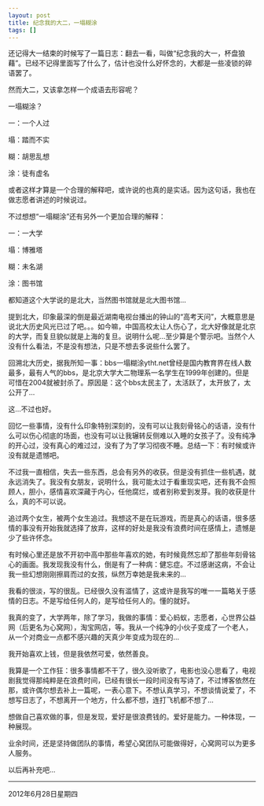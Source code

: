 ```yaml
---
layout: post
title: 纪念我的大二，一塌糊涂
tags: []
---
```


还记得大一结束的时候写了一篇日志：翻去一看，叫做“纪念我的大一，杯盘狼藉”。已经不记得里面写了什么了，估计也没什么好怀念的，大都是一些凌锁的碎语罢了。

然而大二，又该拿怎样一个成语去形容呢？

一塌糊涂？

一：一个人过

塌：踏而不实

糊：胡思乱想

涂：徒有虚名

或者这样才算是一个合理的解释吧，或许说的也真的是实话。因为这句话，我也在做志愿者讲述的时候说过。

不过想想“一塌糊涂”还有另外一个更加合理的解释：

一：一大学

塌：博雅塔

糊：未名湖

涂：图书馆

都知道这个大学说的是北大，当然图书馆就是北大图书馆...

提到北大，印象最深的倒是最近湖南电视台播出的钟山的“高考天问”，大概意思是说北大历史风光已过了吧。。。如今嘛，中国高校太让人伤心了，北大好像就是北京的大学，而复旦貌似就是上海的复旦。说明什么呢...至少算是个警示吧。当然个人没有什么看法，不是没有想法，只是不想去多说些什么罢了。

回溯北大历史，据我所知一事：bbs一塌糊涂ytht.net曾经是国内教育界在线人数最多，最有人气的bbs，是北京大学大二物理系一名学生在1999年创建的。但是可惜在2004就被封杀了。原因是：这个bbs太民主了，太活跃了，太开放了，太公开了...

这...不过也好。

回忆一些事情，没有什么印象特别深刻的，没有可以让我刻骨铭心的话语，没有什么可以伤心彻底的场面，也没有可以让我辗转反侧难以入睡的女孩子了。没有纯净的开心过，没有真心的难过过，没有了为了学习彻夜不睡。总结一下：有时候或许没有就是遗憾吧。

不过我一直相信，失去一些东西，总会有另外的收获。但是没有抓住一些机遇，就永远消失了。我没有女朋友，说明什么，我可能太过于看重现实吧，还有我不会照顾人，胆小，感情喜欢深藏于内心，任他腐烂，或者别称爱到发芽。我的收获是什么，真的不可以说。

追过两个女生，被两个女生追过。我想这不是在玩游戏，而是真心的话语，很多感情的事没有开始我就选择了放弃，这样的好处是我没有浪费时间在感情上，遗憾是少了些许怀念。

有时候心里还是放不开初中高中那些年喜欢的她，有时候竟然忘却了那些年刻骨铭心的画面。我发现我没有什么，倒是有了一种病：健忘症。不过感谢这病，不会让我一些幻想刚刚擦肩而过的女孩，纵然万幸她是我未来的...

我看的很淡，写的很乱。已经很久没有滥情了，这或许是我写的唯一一篇略关于感情的日志。不是写给任何人的，是写给任何人的。懂的就好。

我真的变了，大学两年，除了学习，我做的事情：爱心蚂蚁，志愿者，心世界公益网（后更名为心窝网），淘宝网店，等。我从一个纯净的小伙子变成了一个老人，从一个对商业一点都不感兴趣的天真少年变成为现在的...

我开始喜欢上钱，但是我依然可爱，依然善良。

我算是一个工作狂：很多事情都不干了，很久没听歌了，电影也没心思看了，电视剧我觉得那纯粹是在浪费时间，已经有很长一段时间没有写诗了，不过博客依然在那，或许偶尔想去补上一篇呢，一表心意下。不想认真学习，不想谈情说爱了，不想写日志了，不想离开一个地方，什么都不想，连打飞机都不想了...

想做自己喜欢做的事，但是发现，爱好是很浪费钱的。爱好是能力。一种体现，一种展现。

业余时间，还是坚持做团队的事情，希望心窝团队可能做得好，心窝网可以为更多人服务。

以后再补充吧...
 
---
2012年6月28日星期四